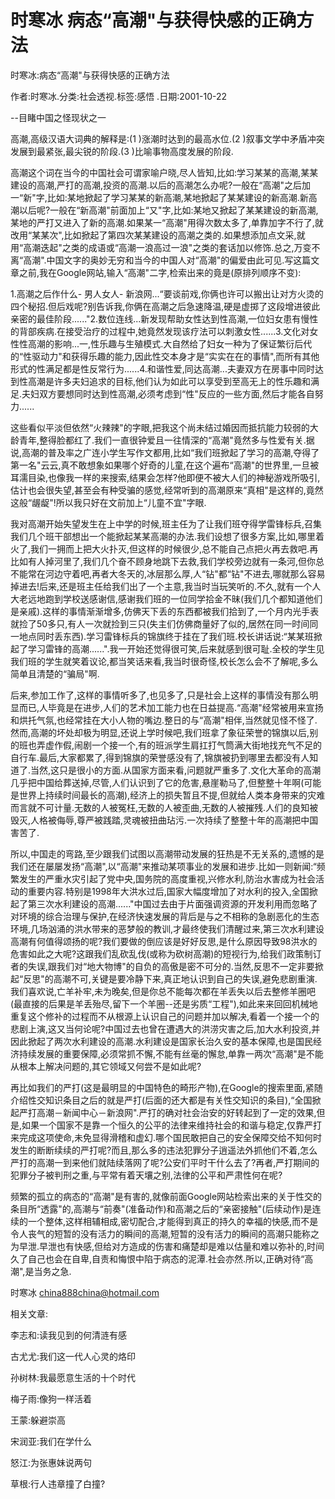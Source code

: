 # 时寒冰  病态“高潮"与获得快感的正确方法  
  
时寒冰:病态“高潮"与获得快感的正确方法  
作者:时寒冰.分类:社会透视.标签:感悟 .日期:2001-10-22  
--目睹中国之怪现状之一  
高潮,高级汉语大词典的解释是:(1 )涨潮时达到的最高水位.(2 )叙事文学中矛盾冲突发展到最紧张,最尖锐的阶段.(3 )比喻事物高度发展的阶段.  
高潮这个词在当今的中国社会可谓家喻户晓,尽人皆知,比如:学习某某的高潮,某某建设的高潮,严打的高潮,投资的高潮.以后的高潮怎么办呢?一般在“高潮"之后加一“新"字,比如:某地掀起了学习某某的新高潮,某地掀起了某某建设的新高潮.新高潮以后呢?一般在“新高潮"前面加上“又"字,比如:某地又掀起了某某建设的新高潮,某地的严打又进入了新的高潮.如果某一“高潮"用得次数太多了,单靠加字不行了,就改用“某某次",比如掀起了第四次某某建设的高潮之类的.如果想添加点文采,就用“高潮迭起"之类的成语或“高潮一浪高过一浪"之类的套话加以修饰.总之,万变不离“高潮".中国文字的奥妙无穷和当今的中国人对“高潮"的偏爱由此可见.写这篇文章之前,我在Google网站,输入“高潮"二字,检索出来的竟是(原排列顺序不变):  
1.高潮之后作什么- 男人女人- 新浪网...“要谈前戏,你俩也许可以搬出让对方火烫的四个秘招.但后戏呢?别告诉我,你俩在高潮之后急速降温,硬是虚掷了这段增进彼此亲密的最佳阶段......"2.数位连线...新发现帮助女性达到性高潮,一位妇女患有慢性的背部疾病.在接受治疗的过程中,她竟然发现该疗法可以刺激女性......3.文化对女性性高潮的影响...一,性乐趣与生殖模式.大自然给了妇女一种为了保证繁衍后代的“性驱动力"和获得乐趣的能力,因此性交本身才是“实实在在的事情",而所有其他形式的性满足都是性反常行为......4.和谐性爱,同达高潮...夫妻双方在房事中同时达到性高潮是许多夫妇追求的目标,他们认为如此可以享受到至高无上的性乐趣和满足.夫妇双方要想同时达到性高潮,必须考虑到“性"反应的一些方面,然后才能各自努力......  
这些看似平淡但依然“火辣辣"的字眼,把我这个尚未结过婚因而抵抗能力较弱的大龄青年,整得脸都红了.我们一直很钟爱且一往情深的“高潮"竟然多与性爱有关.据说,高潮的普及率之广连小学生写作文都用,比如“我们班掀起了学习的高潮,夺得了第一名"云云,真不敢想象如果哪个好奇的儿童,在这个遍布“高潮"的世界里,一旦被耳濡目染,也像我一样的来搜索,结果会怎样?他即便不被大人们的神秘游戏所吸引,估计也会很失望,甚至会有种受骗的感觉,经常听到的高潮原来“真相"是这样的,竟然这般“龌龊"!所以我只好在文前加上“儿童不宜"字眼.  
我对高潮开始失望发生在上中学的时候,班主任为了让我们班夺得学雷锋标兵,召集我们几个班干部想出一个能掀起某某高潮的办法.我们设想了很多方案,比如,哪里着火了,我们一拥而上把大火扑灭,但这样的时候很少,总不能自己点把火再去救吧.再比如有人掉河里了,我们几个奋不顾身地跳下去救,我们学校旁边就有一条河,但你总不能常在河边守着吧,再者大冬天的,冰层那么厚,人“钻"都“钻"不进去,哪就那么容易掉进去!后来,还是班主任给我们出了一个主意,我当时当玩笑听的.不久,就有一个人大老远地跑到学校送感谢信,感谢我们班的一位同学拾金不昧(我们几个都知道他们是亲戚).这样的事情渐渐增多,仿佛天下丢的东西都被我们拾到了,一个月内光手表就捡了50多只,有人一次就捡到三只(失主们仿佛商量好了似的,居然在同一时间同一地点同时丢东西).学习雷锋标兵的锦旗终于挂在了我们班.校长讲话说:“某某班掀起了学习雷锋的高潮......".我一开始还觉得很可笑,后来就感到很可耻.全校的学生见我们班的学生就笑着议论,都当笑话来看,我当时很奇怪,校长怎么会不了解呢,多么简单且清楚的“骗局"啊.  
后来,参加工作了,这样的事情听多了,也见多了,只是社会上这样的事情没有那么明显而已,人毕竟是在进步,人们的艺术加工能力也在日益提高.“高潮"经常被用来宣扬和烘托气氛,也经常挂在大小人物的嘴边.整日的与“高潮"相伴,当然就见怪不怪了.然而,高潮的坏处却极为明显,还说上学时候吧,我们班拿了象征荣誉的锦旗以后,别的班也弄虚作假,闹剧一个接一个,有的班派学生肩扛打气筒满大街地找充气不足的自行车.最后,大家都累了,得到锦旗的荣誉感没有了,锦旗被扔到哪里去都没有人知道了.当然,这只是很小的方面.从国家方面来看,问题就严重多了.文化大革命的高潮几乎把中国给葬送掉,尽管,人们认识到了它的危害,悬崖勒马了,但整整十年啊(可能是世界上持续时间最长的高潮),经济上的损失暂且不提,但就给人类本身带来的灾难而言就不可计量.无数的人被冤枉,无数的人被歪曲,无数的人被摧残.人们的良知被毁灭,人格被侮辱,尊严被践踏,灵魂被扭曲玷污.一次持续了整整十年的高潮把中国害苦了.  
所以,中国走的弯路,至少跟我们试图以高潮带动发展的狂热是不无关系的,遗憾的是我们还在屡屡发扬“高潮",以“高潮"来推动某项事业的发展和进步.比如一则新闻:“频繁发生的严重水灾引起了党中央,国务院的高度重视,兴修水利,防治水害成为社会活动的重要内容.特别是1998年大洪水过后,国家大幅度增加了对水利的投入,全国掀起了第三次水利建设的高潮......"中国过去由于片面强调资源的开发利用而忽略了对环境的综合治理与保护,在经济快速发展的背后是与之不相称的急剧恶化的生态环境,几场汹涌的洪水带来的恶梦般的教训,才最终使我们清醒过来,第三次水利建设高潮有何值得颂扬的呢?我们要做的倒应该是好好反思,是什么原因导致98洪水的危害如此之大呢?这跟我们乱砍乱伐(或称为砍树高潮)的短视行为,给我们政策制订者的失误,跟我们对“地大物博"的自负的高傲是密不可分的.当然,反思不一定非要掀起“反思"的高潮不可,关键是要冷静下来,真正地认识到自己的失误,避免悲剧重演.我们喜欢说,亡羊补牢,未为晚矣,但是你总不能每次都在羊丢失以后去整修羊圈吧(最直接的后果是羊丢殆尽,留下一个羊圈--还是劣质“工程"),如此来来回回机械地重复这个修补的过程而不从根源上认识自己的问题并加以解决,看着一个接一个的悲剧上演,这又当何论呢?中国过去也曾在遭遇大的洪涝灾害之后,加大水利投资,并因此掀起了两次水利建设的高潮.水利建设是国家长治久安的基本保障,也是国民经济持续发展的重要保障,必须常抓不懈,不能有丝毫的懈怠,单靠一两次“高潮"是不能从根本上解决问题的,其它领域又何尝不是如此呢?  
再比如我们的严打(这是最明显的中国特色的畸形产物),在Google的搜索里面,紧随介绍性交知识条目之后的就是严打(后面的还大都是有关性交知识的条目),“全国掀起严打高潮－新闻中心－新浪网".严打的确对社会治安的好转起到了一定的效果,但是,如果一个国家不是靠一个恒久的公平的法律来维持社会的和谐与稳定,仅靠严打来完成这项使命,未免显得滑稽和虚幻.哪个国民敢把自己的安全保障交给不知何时发生的断断续续的严打呢?而且,那么多的违法犯罪分子逍遥法外抓他们不着,怎么严打的高潮一到来他们就陆续落网了呢?公安们平时干什么去了?再者,严打期间的犯罪分子被判刑之重,与平常有着天壤之别,法律的公平和严肃性何在呢?  
频繁的孤立的病态的“高潮"是有害的,就像前面Google网站检索出来的关于性交的条目所“透露"的,高潮与“前奏"(准备动作)和高潮之后的“亲密接触"(后续动作)是连续的一个整体,这样相辅相成,密切配合,才能得到真正的持久的幸福的快感,而不是令人丧气的短暂的没有活力的瞬间的高潮,短暂的没有活力的瞬间的高潮只能称之为早泄.早泄也有快感,但给对方造成的伤害和痛楚却是难以估量和难以弥补的,时间久了自己也会在自卑,自责和悔恨中陷于病态的泥潭.社会亦然.所以,正确对待“高潮",是当务之急.  
时寒冰 china888china@hotmail.com  
  
相关文章:  
李志和:读我见到的何清涟有感  
古尤尤:我们这一代人心灵的烙印  
孙树林:我最愿意生活的十个时代  
梅子雨:像狗一样活着  
王蒙:躲避崇高  
宋润亚:我们在学什么  
怒江:为张惠妹说两句  
草根:行人违章撞了白撞?